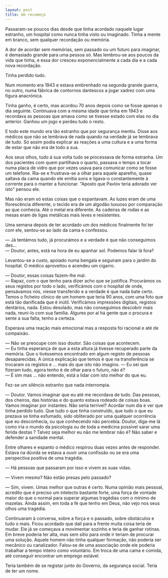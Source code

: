 ```yaml
---
layout: post
title: Um recomeço
---
```


Passaram-se poucos dias desde que tinha acordado naquele lugar estranho, um hospital como nunca tinha visto ou imaginado. Tinha a mente em branco, sem qualquer recordação ou memória. 

A dor de acordar sem memórias, sem passado ou um futuro para imaginar, é demasiado grande para uma pessoa só. Mas lembrou-se aos poucos da vida que tinha, e essa dor cresceu exponencialmente a cada dia e a cada nova recordação.

Tinha perdido tudo. 

Num momento era 1943 e estava embrenhado na segunda grande guerra, no outro, numa fábrica de contornos dantescos a jogar xadrez com uma figura anacrónica. 

Tinha ganho, é certo, mas acordou 70 anos depois como se fosse apenas o dia seguinte. Continuava com a mesma idade que tinha em 1943 e recordava as pessoas que amava como se tivesse estado com elas no dia anterior. Ganhou um jogo e perdeu tudo o resto. 

E todo este mundo era tão estranho que por segurança mentiu. Disse aos médicos que não se lembrava de nada quando na verdade já se lembrava de tudo. Só assim podia explicar as reações a uma cultura e a uma forma de estar que não era de todo a sua.

Aos seus olhos, tudo à sua volta tudo se processava de forma estranha. Um dos pacientes com quem partilhava o quarto, passava o tempo a tocar numa placa de vidro que por vezes usava para comunicar como se fosse um telefone. Ria-se e frustrava-se a olhar para aquele aparelho, quase saltava da cama quando ele emitia sons e ligava-o constantemente à corrente para o manter a funcionar. "Aposto que Pavlov teria adorado ver isto" pensou ele.

Mas não eram só estas coisas que o espantavam. As luzes eram de uma florescência diferente, o tecido era de um algodão luxuoso por comparação ao que conhecia. Até o metal era diferente. As cadeiras de rodas e as mesas eram de ligas metálicas mais leves e resistentes.

Uma semana depois de ter acordado um dos médicos finalmente foi ter com ele, sentou-se ao lado da cama e confessou. 

— Já tentámos tudo, já procurámos e a verdade é que não conseguimos des…    
— Doutor, antes, está na hora de eu apanhar sol. Podemos falar lá fora?

Levantou-se a custo, apoiado numa bengala e seguiram para o jardim do hospital. O médico aproveitou e acendeu um cigarro.

— Doutor, essas coisas fazem-lhe mal.   
— Rapaz, com o que tenho para dizer acho que se justifica. Procurámos os seus registos por todo o lado, verificámos com o hospital de onde, pensávamos nós, viesse transferido e a verdade é que nada bate certo. Temos o ficheiro clinico de um homem que teria 90 anos, com uma foto que está tão danificada que é inútil. Verificámos impressões digitais, registos dentários, nada. Estou desolado, mas não conseguimos descobrir mais nada, reuni-lo com sua família. Algures por aí há gente que o procura e sente a sua falta, tenho a certeza. 

Esperava uma reação mais emocional mas a resposta foi racional e até de compaixão. 

— Não se preocupe com isso doutor. São coisas que acontecem.    
— Eu tinha esperança de que a esta altura já tivesse recuperado parte da memória. Que o tivéssemos encontrado em algum registo  de pessoas desaparecidas. A única explicação que temos é que na transferência se trocaram os registos e … mais do que isto não imagino.
— Eu sei que fizeram tudo, agora tenho é de olhar para o futuro, não é?    
— É sim mas … não entendo, está a lidar com isto melhor do que eu.

Fez-se um silêncio estranho que nada interrompia.

— Doutor. Vamos imaginar que eu até me recordava de tudo. Das pessoas, dos cheiros, das histórias e do quanto estava rodeado de coisas boas. Vamos imaginar por instantes. Não seria terrível? Acordar num dia e ver que tinha perdido tudo. Que tudo o que tinha construído, que tudo o que eu prezava se tinha esfumado, sido obliterado por uma qualquer ocorrência que eu desconhecia, ou que conhecendo não percebia. Doutor, diga-me lá como iria o mundo da psicologia ou de toda a medicina possível sarar uma ferida destas ? Talvez seja melhor eu não me lembrar não é? Não saber e defender a sanidade mental. 

Entre olhares e espanto o médico respirou duas vezes antes de responder. Estava na dúvida se estava a ouvir uma confissão ou se era uma perspectiva positiva de uma tragédia.

— Há pessoas que passaram por isso e vivem as suas vidas.

— Vivem mesmo? Não estão presas pelo passado?

— Sim, vivem. Umas melhor que outras é certo. Numa opinião mais pessoal, acredito que é preciso um intelecto bastante forte, uma força de vontade maior do que o normal para superar algumas tragédias com o mínimo de mazelas. Ainda assim, em toda a fé que tenho em Deus, não vejo nos seus olhos uma tragédia. 

Continuaram à conversa, sobre a força e o passado, sobre obstáculos e tudo o mais. Ficou acordado que dali para a frente muita coisa teria de mudar. Ele já se começava a movimentar sozinho e teria de ganhar rotinas. Em breve poderia ter alta, mas sem sítio para onde ir teriam de procurar uma solução. Aquele homem não tinha qualquer formação, não poderia ser mecânico ou canalizador. Falou-se de uma associação onde ele poderia trabalhar a tempo inteiro como voluntário. Em troca de uma cama e comida, até conseguir encontrar um emprego estável.

Teria também de se registar junto do Governo, da segurança social. Teria de ter um nome.